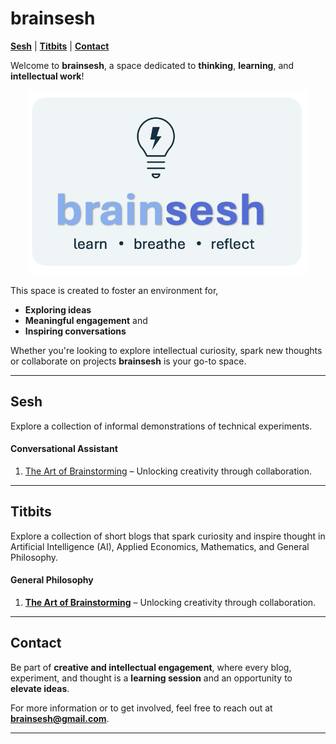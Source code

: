 # brainsesh

[**Sesh**](#sesh) | [**Titbits**](#titbits) | [**Contact**](#contact)

Welcome to **brainsesh**, a space dedicated to **thinking**, **learning**, and **intellectual work**!

<div style="text-align: center;">
  <img src="./images/logo.jpg" alt="Brainsesh Logo" width="450"/>
</div>

This space is created to foster an environment for,
- **Exploring ideas**
- **Meaningful engagement** and 
- **Inspiring conversations**

Whether you're looking to explore intellectual curiosity, spark new thoughts or collaborate on projects **brainsesh** is your go-to space.

---

## Sesh
Explore a collection of informal demonstrations of technical experiments.

#### Conversational Assistant
1. <a href="./docs/the-art-of-brainstorming/index.html" target="_blank">The Art of Brainstorming</a> – Unlocking creativity through collaboration.

---

## Titbits
Explore a collection of short blogs that spark curiosity and inspire thought in Artificial Intelligence (AI), Applied Economics, Mathematics, and General Philosophy.

#### General Philosophy 
1. **[The Art of Brainstorming](https://brainsesh.github.io/brainsesh.io/docs/the-art-of-brainstorming.html)** – Unlocking creativity through collaboration.

---

## Contact
Be part of **creative and intellectual engagement**, where every blog, experiment, and thought is a **learning session** and an opportunity to **elevate ideas**.

For more information or to get involved, feel free to reach out at **[brainsesh@gmail.com](mailto:brainsesh@gmail.com)**.

---
